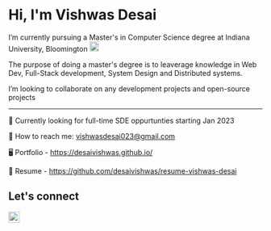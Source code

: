 <h1 align="left">Hi, I'm Vishwas Desai </h1>

I’m currently pursuing a Master's in Computer Science degree at Indiana University, Bloomington <img src="https://upload.wikimedia.org/wikipedia/commons/4/47/Indiana_Hoosiers_logo.svg" height=20 width=18>

The purpose of doing a master's degree is to leaverage knowledge in Web Dev, Full-Stack development, System Design and Distributed systems.

I’m looking to collaborate on any development projects and open-source projects


____

:loudspeaker: Currently looking for full-time SDE oppurtunties starting Jan 2023

:e-mail: How to reach me: vishwasdesai023@gmail.com

:desktop_computer: Portfolio - https://desaivishwas.github.io/

:black_square_button: Resume - https://github.com/desaivishwas/resume-vishwas-desai



## Let's connect

<a href="https://www.linkedin.com/in/desaivish/" target="_blank"><img align="left" alt="Vishwas Desai | LinkedIn" height="22px" width="22px" src="https://content.linkedin.com/content/dam/me/business/en-us/amp/brand-site/v2/bg/LI-Bug.svg.original.svg" />





